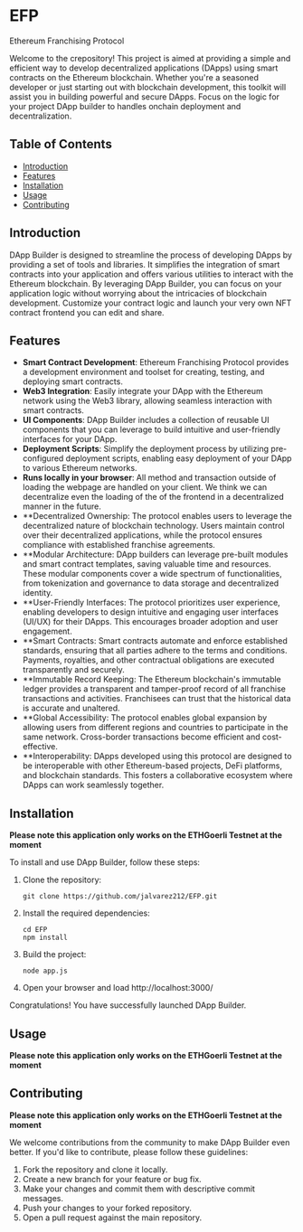 # EFP
Ethereum Franchising Protocol 

Welcome to the crepository! This project is aimed at providing a simple and efficient way to develop decentralized applications (DApps) using smart contracts on the Ethereum blockchain. Whether you're a seasoned developer or just starting out with blockchain development, this toolkit will assist you in building powerful and secure DApps. Focus on the logic for your project DApp builder to handles onchain deployment and decentralization. 

## Table of Contents

- [Introduction](#introduction)
- [Features](#features)
- [Installation](#installation)
- [Usage](#usage)
- [Contributing](#contributing)

## Introduction

DApp Builder is designed to streamline the process of developing DApps by providing a set of tools and libraries. It simplifies the integration of smart contracts into your application and offers various utilities to interact with the Ethereum blockchain. By leveraging DApp Builder, you can focus on your application logic without worrying about the intricacies of blockchain development. Customize your contract logic and launch your very own NFT contract frontend you can edit and share. 

## Features

- **Smart Contract Development**: Ethereum Franchising Protocol  provides a development environment and toolset for creating, testing, and deploying smart contracts.
- **Web3 Integration**: Easily integrate your DApp with the Ethereum network using the Web3 library, allowing seamless interaction with smart contracts.
- **UI Components**: DApp Builder includes a collection of reusable UI components that you can leverage to build intuitive and user-friendly interfaces for your DApp.
- **Deployment Scripts**: Simplify the deployment process by utilizing pre-configured deployment scripts, enabling easy deployment of your DApp to various Ethereum networks.
- **Runs locally in your browser**: All method and transaction outside of loading the webpage are handled on your client. We think we can decentralize even the loading of the of the frontend in a decentralized manner in the future.
- **Decentralized Ownership: The protocol enables users to leverage the decentralized nature of blockchain technology. Users maintain control over their decentralized applications, while the protocol ensures compliance with established franchise agreements.
- **Modular Architecture: DApp builders can leverage pre-built modules and smart contract templates, saving valuable time and resources. These modular components cover a wide spectrum of functionalities, from tokenization and governance to data storage and decentralized identity.
- **User-Friendly Interfaces: The protocol prioritizes user experience, enabling developers to design intuitive and engaging user interfaces (UI/UX) for their DApps. This encourages broader adoption and user engagement.
- **Smart Contracts: Smart contracts automate and enforce established standards, ensuring that all parties adhere to the terms and conditions. Payments, royalties, and other contractual obligations are executed transparently and securely.
- **Immutable Record Keeping: The Ethereum blockchain's immutable ledger provides a transparent and tamper-proof record of all franchise transactions and activities. Franchisees can trust that the historical data is accurate and unaltered.
- **Global Accessibility: The protocol enables global expansion by allowing users from different regions and countries to participate in the same network. Cross-border transactions become efficient and cost-effective.
- **Interoperability: DApps developed using this protocol are designed to be interoperable with other Ethereum-based projects, DeFi platforms, and blockchain standards. This fosters a collaborative ecosystem where DApps can work seamlessly together.

## Installation

**Please note this application only works on the ETHGoerli Testnet at the moment**

To install and use DApp Builder, follow these steps:

1. Clone the repository:

   ```shell
   git clone https://github.com/jalvarez212/EFP.git
   ```

2. Install the required dependencies:

   ```shell
   cd EFP
   npm install
   ```

3. Build the project:

   ```shell
   node app.js
   ```
4. Open your browser and load http://localhost:3000/


Congratulations! You have successfully launched DApp Builder.

## Usage
**Please note this application only works on the ETHGoerli Testnet at the moment**





## Contributing
**Please note this application only works on the ETHGoerli Testnet at the moment**


We welcome contributions from the community to make DApp Builder even better. If you'd like to contribute, please follow these guidelines:

1. Fork the repository and clone it locally.
2. Create a new branch for your feature or bug fix.
3. Make your changes and commit them with descriptive commit messages.
4. Push your changes to your forked repository.
5. Open a pull request against the main repository.
